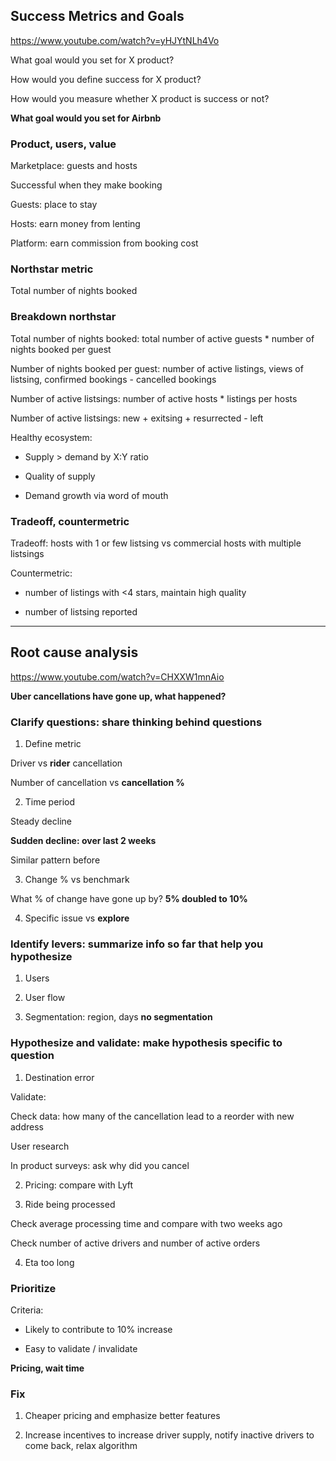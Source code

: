 ## Success Metrics and Goals

https://www.youtube.com/watch?v=yHJYtNLh4Vo

What goal would you set for X product?

How would you define success for X product?

How would you measure whether X product is success or not?

**What goal would you set for Airbnb**

### Product, users, value

Marketplace: guests and hosts

Successful when they make booking

Guests: place to stay

Hosts: earn money from lenting

Platform: earn commission from booking cost

### Northstar metric

Total number of nights booked

### Breakdown northstar

Total number of nights booked: total number of active guests * number of nights booked per guest

Number of nights booked per guest: number of active listings, views of listsing, confirmed bookings - cancelled bookings

Number of active listsings: number of active hosts * listings per hosts

Number of active listsings: new + exitsing + resurrected - left

Healthy ecosystem: 

- Supply > demand by X:Y ratio

- Quality of supply

- Demand growth via word of mouth

### Tradeoff, countermetric

Tradeoff: hosts with 1 or few listsing vs commercial hosts with multiple listsings

Countermetric:

- number of listings with <4 stars, maintain high quality

- number of listsing reported

---

## Root cause analysis

https://www.youtube.com/watch?v=CHXXW1mnAio

**Uber cancellations have gone up, what happened?**

### Clarify questions: share thinking behind questions

1. Define metric 

Driver vs **rider** cancellation

Number of cancellation vs **cancellation %**

2. Time period

Steady decline

**Sudden decline: over last 2 weeks**

Similar pattern before

3. Change % vs benchmark

What % of change have gone up by? **5% doubled to 10%**

4. Specific issue vs **explore**

### Identify levers: summarize info so far that help you hypothesize

1. Users 

2. User flow

3. Segmentation: region, days **no segmentation**

### Hypothesize and validate: make hypothesis specific to question

1. Destination error

Validate: 

Check data: how many of the cancellation lead to a reorder with new address

User research

In product surveys: ask why did you cancel

2. Pricing: compare with Lyft

3. Ride being processed

Check average processing time and compare with two weeks ago

Check number of active drivers and number of active orders

4. Eta too long

### Prioritize

Criteria: 

- Likely to contribute to 10% increase

- Easy to validate / invalidate

**Pricing, wait time**

### Fix

1. Cheaper pricing and emphasize better features

2. Increase incentives to increase driver supply, notify inactive drivers to come back, relax algorithm










